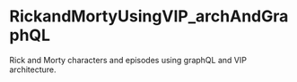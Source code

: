 # RickandMortyUsingVIP_archAndGraphQL
Rick and Morty characters and episodes using graphQL and VIP architecture.
